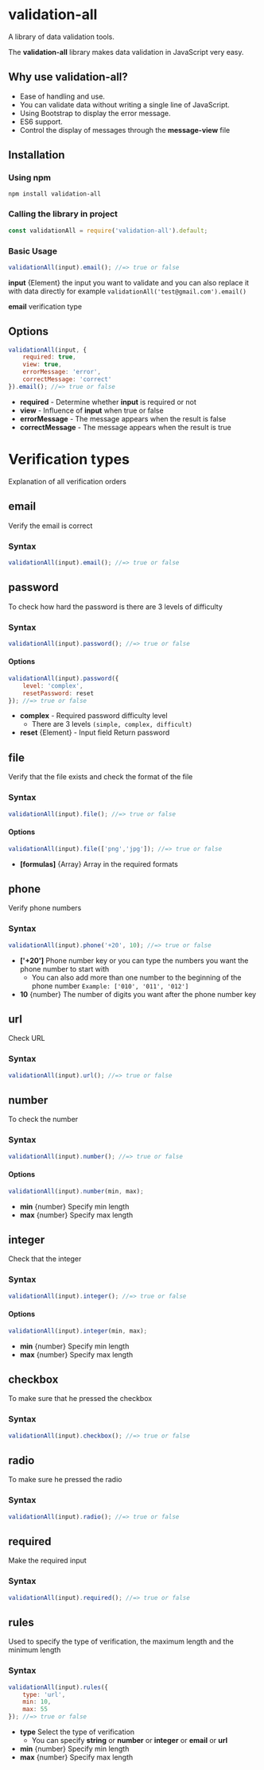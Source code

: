 validation-all
==============

A library of data validation tools.

The **validation-all** library makes data validation in JavaScript very easy.

## Why use validation-all?

* Ease of handling and use.
* You can validate data without writing a single line of JavaScript.
* Using Bootstrap to display the error message.
* ES6 support.
* Control the display of messages through the **message-view** file

## Installation

### Using npm

`npm install validation-all`

### Calling the library in project

```js
const validationAll = require('validation-all').default;
```

### Basic Usage

```js
validationAll(input).email(); //=> true or false
```

**input** {Element} the input you want to validate and you can also replace it with data directly for example `validationAll('test@gmail.com').email()`

**email** verification type

## Options
```js
validationAll(input, {
    required: true,
    view: true,
    errorMessage: 'error',
    correctMessage: 'correct'
}).email(); //=> true or false
```
* **required** - Determine whether **input** is required or not
* **view** - Influence of **input** when true or false
* **errorMessage** - The message appears when the result is false
* **correctMessage** - The message appears when the result is true

# Verification types
Explanation of all verification orders

## email
Verify the email is correct

### Syntax
```js
validationAll(input).email(); //=> true or false
```

## password
To check how hard the password is there are 3 levels of difficulty

### Syntax
```js
validationAll(input).password(); //=> true or false
```
#### Options
```js
validationAll(input).password({
    level: 'complex',
    resetPassword: reset
}); //=> true or false
```
* **complex** - Required password difficulty level
  * There are 3 levels `(simple, complex, difficult)`
* **reset** {Element} - Input field Return password

## file
Verify that the file exists and check the format of the file

### Syntax
```js
validationAll(input).file(); //=> true or false
```
#### Options
```js
validationAll(input).file(['png','jpg']); //=> true or false
```
* **[formulas]** {Array} Array in the required formats

## phone
Verify phone numbers

### Syntax
```js
validationAll(input).phone('+20', 10); //=> true or false
```
* **['+20']** Phone number key or you can type the numbers you want the phone number to start with
    * You can also add more than one number to the beginning of the phone number `Example: ['010', '011', '012']`
* **10** {number} The number of digits you want after the phone number key

## url
Check URL

### Syntax
```js
validationAll(input).url(); //=> true or false
```

## number
To check the number

### Syntax
```js
validationAll(input).number(); //=> true or false
```
#### Options
```js
validationAll(input).number(min, max);
```
* **min** {number} Specify min length
* **max** {number} Specify max length

## integer
Check that the integer

### Syntax
```js
validationAll(input).integer(); //=> true or false
```
#### Options
```js
validationAll(input).integer(min, max);
```
* **min** {number} Specify min length
* **max** {number} Specify max length

## checkbox
To make sure that he pressed the checkbox

### Syntax
```js
validationAll(input).checkbox(); //=> true or false
```

## radio
To make sure he pressed the radio

### Syntax
```js
validationAll(input).radio(); //=> true or false
```

## required
Make the required input

### Syntax
```js
validationAll(input).required(); //=> true or false
```

## rules
Used to specify the type of verification, the maximum length and the minimum length

### Syntax
```js
validationAll(input).rules({
    type: 'url',
    min: 10,
    max: 55
}); //=> true or false
```
* **type** Select the type of verification
    * You can specify **string** or **number** or **integer** or **email** or **url**
* **min** {number} Specify min length
* **max** {number} Specify max length